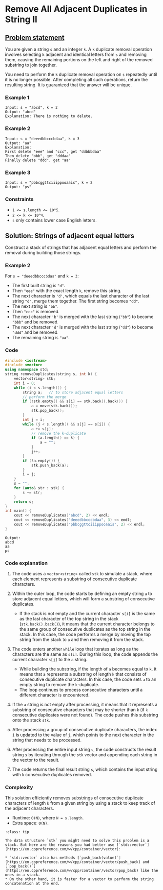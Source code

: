 # Remove All Adjacent Duplicates in String II

## [Problem statement](https://leetcode.com/problems/remove-all-adjacent-duplicates-in-string-ii/)

You are given a string `s` and an integer `k`. A `k` duplicate removal operation involves selecting `k` adjacent and identical letters from `s` and removing them, causing the remaining portions on the left and right of the removed substring to join together.

You need to perform the `k` duplicate removal operation on `s` repeatedly until it is no longer possible. After completing all such operations, return the resulting string. It is guaranteed that the answer will be unique.

### Example 1
```text
Input: s = "abcd", k = 2
Output: "abcd"
Explanation: There is nothing to delete.
```

### Example 2
```text
Input: s = "deeedbbcccbdaa", k = 3
Output: "aa"
Explanation: 
First delete "eee" and "ccc", get "ddbbbdaa"
Then delete "bbb", get "dddaa"
Finally delete "ddd", get "aa"
```

### Example 3
```text
Input: s = "pbbcggttciiippooaais", k = 2
Output: "ps"
``` 

### Constraints

* `1 <= s.length <= 10^5`.
* `2 <= k <= 10^4`.
* `s` only contains lower case English letters.

## Solution: Strings of adjacent equal letters 

Construct a stack of strings that has adjacent equal letters and perform the removal during building those strings.

### Example 2
For `s = "deeedbbcccbdaa"` and `k = 3`:

* The first built string is `"d"`.
* Then `"eee"` with the exact length `k`, remove this string.
* The next character is `'d'`, which equals the last character of the last string `"d"`, merge them together. The first string becomes `"dd"`.
* The next string is `"bb"`.
* Then `"ccc"` is removed.
* The next character `'b'` is merged with the last string (`"bb"`) to become `"bbb"` and be removed.
* The next character `'d'` is merged with the last string (`"dd"`) to become `"ddd"` and be removed.
* The remaining string is `"aa"`.

### Code
```cpp
#include <iostream>
#include <vector>
using namespace std;
string removeDuplicates(string s, int k) {
    vector<string> stk;
    int i = 0;
    while (i < s.length()) {
        string a;   // to store adjacent equal letters        
        // perform the merge
        if (!stk.empty() && s[i] == stk.back().back()) {
            a = move(stk.back());
            stk.pop_back();
        }
        int j = i;
        while (j < s.length() && s[j] == s[i]) {
            a += s[j];
            // remove the k-duplicate
            if (a.length() == k) {
                a = "";
            }
            j++;
        }
        if (!a.empty()) {
            stk.push_back(a);
        }
        i = j;
    }
    s = "";
    for (auto& str : stk) {
        s += str;
    }
    return s;
}
int main() {
    cout << removeDuplicates("abcd", 2) << endl;
    cout << removeDuplicates("deeedbbcccbdaa", 3) << endl;
    cout << removeDuplicates("pbbcggttciiippooaais", 2) << endl;
}
```
```text
Output:
abcd
aa
ps
```

### Code explanation

1. The code uses a `vector<string>` called `stk` to simulate a stack, where each element represents a substring of consecutive duplicate characters.

2. Within the outer loop, the code starts by defining an empty string `a` to store adjacent equal letters, which will form a substring of consecutive duplicates.

   - If the stack is not empty and the current character `s[i]` is the same as the last character of the top string in the stack (`stk.back().back()`), it means that the current character belongs to the same group of consecutive duplicates as the top string in the stack. In this case, the code performs a merge by moving the top string from the stack to `a` and then removing it from the stack.
   
3. The code enters another `while` loop that iterates as long as the characters are the same as `s[i]`. During this loop, the code appends the current character `s[j]` to the `a` string.

   - While building the substring, if the length of `a` becomes equal to `k`, it means that `a` represents a substring of length `k` that consists of consecutive duplicate characters. In this case, the code sets `a` to an empty string to remove the `k`-duplicate.
   - The loop continues to process consecutive characters until a different character is encountered.

4. If the `a` string is not empty after processing, it means that it represents a substring of consecutive characters that may be shorter than `k` (if `k` consecutive duplicates were not found). The code pushes this substring onto the stack `stk`.

5. After processing a group of consecutive duplicate characters, the index `i` is updated to the value of `j`, which points to the next character in the string that needs to be processed.

6. After processing the entire input string `s`, the code constructs the result string `s` by iterating through the `stk` vector and appending each string in the vector to the result.

7. The code returns the final result string `s`, which contains the input string with `k` consecutive duplicates removed.


### Complexity
This solution efficiently removes substrings of consecutive duplicate characters of length `k` from a given string by using a stack to keep track of the adjacent characters. 

* Runtime: `O(N)`, where `N = s.length`.
* Extra space: `O(N)`.

```{admonition} Implementation tips
:class: tip

The data structure `stk` you might need to solve this problem is a stack. But here are the reasons you had better use [`std::vector`](https://en.cppreference.com/w/cpp/container/vector):

* `std::vector` also has methods [`push_back(value)`](https://en.cppreference.com/w/cpp/container/vector/push_back) and [`pop_back()`](https://en.cppreference.com/w/cpp/container/vector/pop_back) like the ones in a stack.
* On the other hand, it is faster for a vector to perform the string concatenation at the end.

```